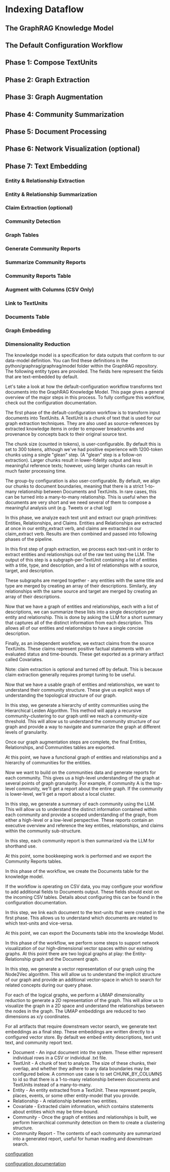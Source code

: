 # Indexing Dataflow

## The GraphRAG Knowledge Model

## The Default Configuration Workflow

## Phase 1: Compose TextUnits

## Phase 2: Graph Extraction

## Phase 3: Graph Augmentation

## Phase 4: Community Summarization

## Phase 5: Document Processing

## Phase 6: Network Visualization (optional)

## Phase 7: Text Embedding

### Entity & Relationship Extraction

### Entity & Relationship Summarization

### Claim Extraction (optional)

### Community Detection

### Graph Tables

### Generate Community Reports

### Summarize Community Reports

### Community Reports Table

### Augment with Columns (CSV Only)

### Link to TextUnits

### Documents Table

### Graph Embedding

### Dimensionality Reduction

The knowledge model is a specification for data outputs that conform to our data-model definition. You can find these definitions in the python/graphrag/graphrag/model folder within the GraphRAG repository. The following entity types are provided. The fields here represent the fields that are text-embedded by default.

Let's take a look at how the default-configuration workflow transforms text documents into the GraphRAG Knowledge Model. This page gives a general overview of the major steps in this process. To fully configure this workflow, check out the configuration documentation.

The first phase of the default-configuration workflow is to transform input documents into TextUnits. A TextUnit is a chunk of text that is used for our graph extraction techniques. They are also used as source-references by extracted knowledge items in order to empower breadcrumbs and provenance by concepts back to their original source text.

The chunk size (counted in tokens), is user-configurable. By default this is set to 300 tokens, although we've had positive experience with 1200-token chunks using a single "glean" step. (A "glean" step is a follow-on extraction). Larger chunks result in lower-fidelity output and less meaningful reference texts; however, using larger chunks can result in much faster processing time.

The group-by configuration is also user-configurable. By default, we align our chunks to document boundaries, meaning that there is a strict 1-to-many relationship between Documents and TextUnits. In rare cases, this can be turned into a many-to-many relationship. This is useful when the documents are very short and we need several of them to compose a meaningful analysis unit (e.g. Tweets or a chat log)

In this phase, we analyze each text unit and extract our graph primitives: Entities, Relationships, and Claims.
Entities and Relationships are extracted at once in our entity_extract verb, and claims are extracted in our claim_extract verb. Results are then combined and passed into following phases of the pipeline.

In this first step of graph extraction, we process each text-unit in order to extract entities and relationships out of the raw text using the LLM. The output of this step is a subgraph-per-TextUnit containing a list of entities with a title, type, and description, and a list of relationships with a source, target, and description.

These subgraphs are merged together - any entities with the same title and type are merged by creating an array of their descriptions. Similarly, any relationships with the same source and target are merged by creating an array of their descriptions.

Now that we have a graph of entities and relationships, each with a list of descriptions, we can summarize these lists into a single description per entity and relationship. This is done by asking the LLM for a short summary that captures all of the distinct information from each description. This allows all of our entities and relationships to have a single concise description.

Finally, as an independent workflow, we extract claims from the source TextUnits. These claims represent positive factual statements with an evaluated status and time-bounds. These get exported as a primary artifact called Covariates.

Note: claim extraction is optional and turned off by default. This is because claim extraction generally requires prompt tuning to be useful.

Now that we have a usable graph of entities and relationships, we want to understand their community structure. These give us explicit ways of understanding the topological structure of our graph.

In this step, we generate a hierarchy of entity communities using the Hierarchical Leiden Algorithm. This method will apply a recursive community-clustering to our graph until we reach a community-size threshold. This will allow us to understand the community structure of our graph and provide a way to navigate and summarize the graph at different levels of granularity.

Once our graph augmentation steps are complete, the final Entities, Relationships, and Communities tables are exported.

At this point, we have a functional graph of entities and relationships and a hierarchy of communities for the entities.

Now we want to build on the communities data and generate reports for each community. This gives us a high-level understanding of the graph at several points of graph granularity. For example, if community A is the top-level community, we'll get a report about the entire graph. If the community is lower-level, we'll get a report about a local cluster.

In this step, we generate a summary of each community using the LLM. This will allow us to understand the distinct information contained within each community and provide a scoped understanding of the graph, from either a high-level or a low-level perspective. These reports contain an executive overview and reference the key entities, relationships, and claims within the community sub-structure.

In this step, each community report is then summarized via the LLM for shorthand use.

At this point, some bookkeeping work is performed and we export the Community Reports tables.

In this phase of the workflow, we create the Documents table for the knowledge model.

If the workflow is operating on CSV data, you may configure your workflow to add additional fields to Documents output. These fields should exist on the incoming CSV tables. Details about configuring this can be found in the configuration documentation.

In this step, we link each document to the text-units that were created in the first phase. This allows us to understand which documents are related to which text-units and vice-versa.

At this point, we can export the Documents table into the knowledge Model.

In this phase of the workflow, we perform some steps to support network visualization of our high-dimensional vector spaces within our existing graphs. At this point there are two logical graphs at play: the Entity-Relationship graph and the Document graph.

In this step, we generate a vector representation of our graph using the Node2Vec algorithm. This will allow us to understand the implicit structure of our graph and provide an additional vector-space in which to search for related concepts during our query phase.

For each of the logical graphs, we perform a UMAP dimensionality reduction to generate a 2D representation of the graph. This will allow us to visualize the graph in a 2D space and understand the relationships between the nodes in the graph. The UMAP embeddings are reduced to two dimensions as x/y coordinates.

For all artifacts that require downstream vector search, we generate text embeddings as a final step. These embeddings are written directly to a configured vector store. By default we embed entity descriptions, text unit text, and community report text.

- Document - An input document into the system. These either represent individual rows in a CSV or individual .txt file.
- TextUnit - A chunk of text to analyze. The size of these chunks, their overlap, and whether they adhere to any data boundaries may be configured below. A common use case is to set CHUNK_BY_COLUMNS to id so that there is a 1-to-many relationship between documents and TextUnits instead of a many-to-many.
- Entity - An entity extracted from a TextUnit. These represent people, places, events, or some other entity-model that you provide.
- Relationship - A relationship between two entities.
- Covariate - Extracted claim information, which contains statements about entities which may be time-bound.
- Community - Once the graph of entities and relationships is built, we perform hierarchical community detection on them to create a clustering structure.
- Community Report - The contents of each community are summarized into a generated report, useful for human reading and downstream search.

[configuration](https://microsoft.github.io/graphrag/../../config/overview/)

[configuration documentation](https://microsoft.github.io/graphrag/../../config/overview/)


